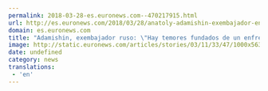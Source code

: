```yaml
---
permalink: 2018-03-28-es.euronews.com--470217915.html
url: http://es.euronews.com/2018/03/28/anatoly-adamishin-exembajador-en-gran-bretana-hay-temores-fundados-de-un-enfrentamiento-mi
domain: es.euronews.com
title: "Adamishin, exembajador ruso: \"Hay temores fundados de un enfrentamiento militar""
image: http://static.euronews.com/articles/stories/03/11/33/47/1000x563_cmsv2_5d266c83-9d24-5f12-bb63-e04bccba8b6c-3113347.jpg
date: undefined
category: news
translations: 
 - 'en'
---
```


